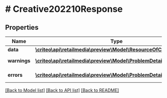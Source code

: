 # # Creative202210Response

## Properties

Name | Type | Description | Notes
------------ | ------------- | ------------- | -------------
**data** | [**\criteo\api\retailmedia\preview\Model\ResourceOfCreative202210**](ResourceOfCreative202210.md) |  | [optional]
**warnings** | [**\criteo\api\retailmedia\preview\Model\ProblemDetails[]**](ProblemDetails.md) |  | [optional] [readonly]
**errors** | [**\criteo\api\retailmedia\preview\Model\ProblemDetails[]**](ProblemDetails.md) |  | [optional] [readonly]

[[Back to Model list]](../../README.md#models) [[Back to API list]](../../README.md#endpoints) [[Back to README]](../../README.md)
